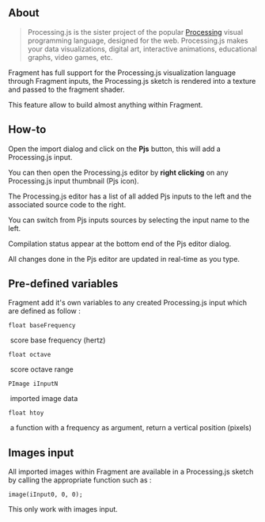 ## About

> Processing.js is the sister project of the popular [Processing](http://processing.org/) visual programming language, designed for the web. Processing.js makes your data visualizations, digital art, interactive animations, educational graphs, video games, etc.

Fragment has full support for the Processing.js visualization language through Fragment inputs, the Processing.js sketch is rendered into a texture and passed to the fragment shader.

This feature allow to build almost anything within Fragment.

## How-to

Open the import dialog and click on the **Pjs** button, this will add a Processing.js input.

You can then open the Processing.js editor by **right clicking** on any Processing.js input thumbnail (Pjs icon).

The Processing.js editor has a list of all added Pjs inputs to the left and the associated source code to the right.

You can switch from Pjs inputs sources by selecting the input name to the left.

Compilation status appear at the bottom end of the Pjs editor dialog.

All changes done in the Pjs editor are updated in real-time as you type.

## Pre-defined variables

Fragment add it's own variables to any created Processing.js input which are defined as follow :

`float baseFrequency`

​	score base frequency (hertz)

`float octave`

​	score octave range

`PImage iInputN`

​	imported image data

`float htoy` 

​	a function with a frequency as argument, return a vertical position (pixels)

## Images input

All imported images within Fragment are available in a Processing.js sketch by calling the appropriate function such as :

`image(iInput0, 0, 0);`

This only work with images input.